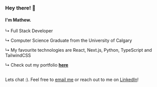 ### Hey there! 👋

#### **I'm Mathew**.

↳ Full Stack Developer

↳ Computer Science Graduate from the University of Calgary

↳ My favourite technologies are React, Next.js, Python, TypeScript and TailwindCSS

↳ Check out my portfolio **[here](https://mathew-luong.github.io/)**

## 
Lets chat :). Feel free to [email me](mailto:mathewluong7@gmail.com) or reach out to me on [LinkedIn](https://www.linkedin.com/in/mathew-luong/)!
<!--
**mathew-luong/mathew-luong** is a ✨ _special_ ✨ repository because its `README.md` (this file) appears on your GitHub profile.

Here are some ideas to get you started:

- 🔭 I’m currently working on ...
- 🌱 I’m currently learning ...
- 👯 I’m looking to collaborate on ...
- 🤔 I’m looking for help with ...
- 💬 Ask me about ...
- 📫 How to reach me: ...
- 😄 Pronouns: ...
- ⚡ Fun fact: ...
-->
